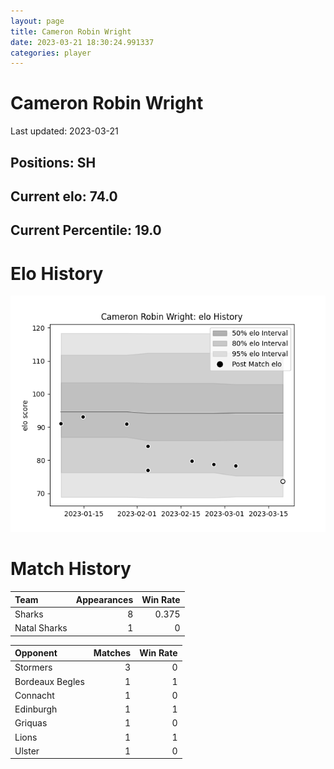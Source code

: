 ```yaml
---  
layout: page  
title: Cameron Robin Wright  
date: 2023-03-21 18:30:24.991337  
categories: player  
---
```

# Cameron Robin Wright


Last updated: 2023-03-21
## Positions: SH

## Current elo: 74.0

## Current Percentile: 19.0

# Elo History


![elo history](history_CameronRobinWright.png)
# Match History


| Team         |   Appearances |   Win Rate |
|:-------------|--------------:|-----------:|
| Sharks       |             8 |      0.375 |
| Natal Sharks |             1 |      0     |

| Opponent        |   Matches |   Win Rate |
|:----------------|----------:|-----------:|
| Stormers        |         3 |          0 |
| Bordeaux Begles |         1 |          1 |
| Connacht        |         1 |          0 |
| Edinburgh       |         1 |          1 |
| Griquas         |         1 |          0 |
| Lions           |         1 |          1 |
| Ulster          |         1 |          0 |